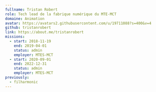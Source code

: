 ```yaml
---
fullname: Tristan Robert
role: Tech lead de la fabrique numérique du MTE-MCT
domaine: Animation
avatar: https://avatars2.githubusercontent.com/u/19711088?s=400&v=4
github: tristanrobert
link: https://about.me/tristanrobert
missions:
  - start: 2018-11-19
    end: 2019-04-01
    status: admin
    employer: MTES-MCT
  - start: 2020-09-01
    end: 2022-12-31 
    status: admin
    employer: MTES-MCT
previously:
  - filharmonic
---
```

